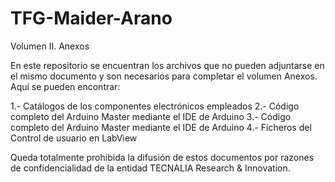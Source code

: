 # TFG-Maider-Arano
Volumen II. Anexos

En este repositorio se encuentran los archivos que no pueden adjuntarse en el mismo documento y son necesarios para completar el volumen Anexos.
Aquí se pueden encontrar:

1.- Catálogos de los componentes electrónicos empleados
2.- Código completo del Arduino Master mediante el IDE de Arduino
3.- Código completo del Arduino Master mediante el IDE de Arduino
4.- Ficheros del Control de usuario en LabView

Queda totalmente prohibida la difusión de estos documentos por razones de confidencialidad de la entidad TECNALIA Research & Innovation.
